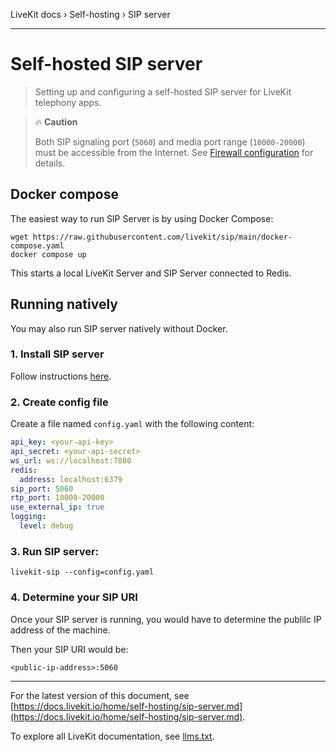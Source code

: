 LiveKit docs › Self-hosting › SIP server

---

# Self-hosted SIP server

> Setting up and configuring a self-hosted SIP server for LiveKit telephony apps.

> 🔥 **Caution**
> 
> Both SIP signaling port (`5060`) and media port range (`10000-20000`) must be accessible from the Internet. See [Firewall configuration](https://docs.livekit.io/home/self-hosting/ports-firewall.md) for details.

## Docker compose

The easiest way to run SIP Server is by using Docker Compose:

```shell
wget https://raw.githubusercontent.com/livekit/sip/main/docker-compose.yaml
docker compose up

```

This starts a local LiveKit Server and SIP Server connected to Redis.

## Running natively

You may also run SIP server natively without Docker.

### 1. Install SIP server

Follow instructions [here](https://github.com/livekit/sip/#running-locally).

### 2. Create config file

Create a file named `config.yaml` with the following content:

```yaml
api_key: <your-api-key>
api_secret: <your-api-secret>
ws_url: ws://localhost:7880
redis:
  address: localhost:6379
sip_port: 5060
rtp_port: 10000-20000
use_external_ip: true
logging:
  level: debug

```

### 3. Run SIP server:

```shell
livekit-sip --config=config.yaml

```

### 4. Determine your SIP URI

Once your SIP server is running, you would have to determine the publilc IP address of the machine.

Then your SIP URI would be:

```
<public-ip-address>:5060

```

---


For the latest version of this document, see [https://docs.livekit.io/home/self-hosting/sip-server.md](https://docs.livekit.io/home/self-hosting/sip-server.md).

To explore all LiveKit documentation, see [llms.txt](https://docs.livekit.io/llms.txt).
